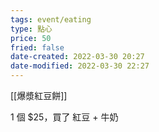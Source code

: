 ```yaml
---
tags: event/eating
type: 點心
price: 50
fried: false
date-created: 2022-03-30 20:27
date-modified: 2022-03-30 22:27
---
```


[[爆漿紅豆餅]]

1 個 $25，買了 紅豆 + 牛奶